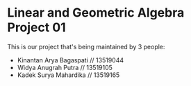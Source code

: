 # Linear and Geometric Algebra Project 01

<p>This is our project that's being maintained by 3 people:</p>
<ul>
    <li>Kinantan Arya Bagaspati // 13519044</li>
    <li>Widya Anugrah Putra // 13519105</li>
    <li>Kadek Surya Mahardika // 13519165</li>
</ul>
